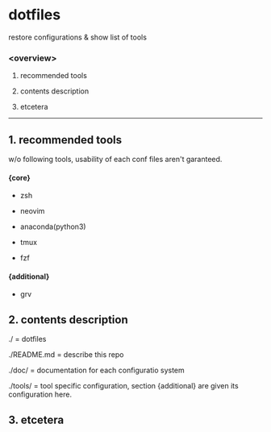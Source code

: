 # dotfiles

restore configurations & show list of tools

### &lt;overview&gt;

1. recommended tools

2. contents description

3. etcetera

---

## 1. recommended tools

w/o following tools, usability of each conf files aren't garanteed.

#### {core}

* zsh

* neovim

* anaconda(python3)

* tmux

* fzf

#### {additional}

* grv

## 2. contents description

./	= dotfiles

./README.md	= describe this repo

./doc/	= documentation for each configuratio system

./tools/	= tool specific configuration, section {additional} are given its configuration here.

## 3. etcetera

